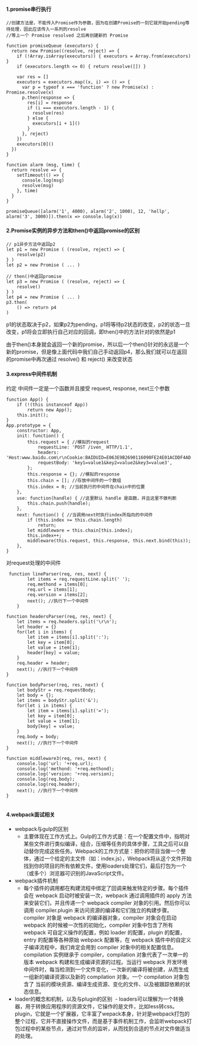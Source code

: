 #### 1.promise串行执行
```text
//创建方法是，不能传入Promise作为参数，因为在创建Promise的一刻它就开始pending等待处理，因此应该传入一系列的resolve
//等上一个 Promise resolved 之后再创建新的 Promise

function promiseQueue (executors) {
  return new Promise((resolve, reject) => {
    if (!Array.isArray(executors)) { executors = Array.from(executors) }
    if (executors.length <= 0) { return resolve([]) }

    var res = []
    executors = executors.map((x, i) => () => {
      var p = typeof x === 'function' ? new Promise(x) : Promise.resolve(x)
      p.then(response => {
        res[i] = response
        if (i === executors.length - 1) {
          resolve(res)
        } else {
          executors[i + 1]()
        }
      }, reject)
    })
    executors[0]()
  })
}

function alarm (msg, time) {
  return resolve => {
    setTimeout(() => {
      console.log(msg)
      resolve(msg)
    }, time)
  }
}

promiseQueue([alarm('1', 4000), alarm('2', 1000), 12, 'hellp', alarm('3', 3000)]).then(x => console.log(x))

```
#### 2.Promise实例的异步方法和then()中返回promise的区别
```text
// p1异步方法中返回p2
let p1 = new Promise ( (resolve, reject) => {
    resolve(p2)
} )
let p2 = new Promise ( ... )

// then()中返回promise
let p3 = new Promise ( (resolve, reject) => {
    resolve()
} )
let p4 = new Promise ( ... )
p3.then(
    () => return p4
)

```
p1的状态取决于p2，如果p2为pending，p1将等待p2状态的改变，p2的状态一旦改变，p1将会立即执行自己对应的回调，即then()中的方法针对的依然是p1

由于then()本身就会返回一个新的promise，所以后一个then()针对的永远是一个新的promise，但是像上面代码中我们自己手动返回p4，那么我们就可以在返回的promise中再次通过 resolve() 和 reject() 来改变状态

#### 3.express中间件机制
约定 中间件一定是一个函数并且接受 request, response, next三个参数
```text
function App() {
    if (!(this instanceof App))
        return new App();
    this.init();
}
App.prototype = {
    constructor: App,
    init: function() {
        this.request = { //模拟的request
            requestLine: 'POST /iven_ HTTP/1.1',
            headers: 'Host:www.baidu.com\r\nCookie:BAIDUID=E063E9B2690116090FE24E01ACDDF4AD:FG=1;BD_HOME=0',
            requestBody: 'key1=value1&key2=value2&key3=value3',
        };
        this.response = {}; //模拟的response
        this.chain = []; //存放中间件的一个数组
        this.index = 0; //当前执行的中间件在chain中的位置
    },
    use: function(handle) { //这里默认 handle 是函数，并且这里不做判断
        this.chain.push(handle);
    },
    next: function() { //当调用next时执行index所指向的中间件
        if (this.index >= this.chain.length)
            return;
        let middleware = this.chain[this.index];
        this.index++;
        middleware(this.request, this.response, this.next.bind(this));
    },
}
```
对request处理的中间件
```text
 function lineParser(req, res, next) {
        let items = req.requestLine.split(' ');
        req.methond = items[0];
        req.url = items[1];
        req.version = items[2];
        next(); //执行下一个中间件
    }

function headersParser(req, res, next) {
    let items = req.headers.split('\r\n');
    let header = {}
    for(let i in items) {
        let item = items[i].split(':');
        let key = item[0];
        let value = item[1];
        header[key] = value;
    }
    req.header = header;
    next(); //执行下一个中间件
}

function bodyParser(req, res, next) {
    let bodyStr = req.requestBody;
    let body = {};
    let items = bodyStr.split('&');
    for(let i in items) {
        let item = items[i].split('=');
        let key = item[0];
        let value = item[1];
        body[key] = value;
    }
    req.body = body;
    next(); //执行下一个中间件
}

function middleware3(req, res, next) {
    console.log('url: '+req.url);
    console.log('methond: '+req.methond);
    console.log('version: '+req.version);
    console.log(req.body);
    console.log(req.header);
    next(); //执行下一个中间件
}


```
#### 4.webpack面试相关
- webpack与gulp的区别
  - 主要体现在工作方式上。Gulp的工作方式是：在一个配置文件中，指明对某些文件进行类似编译，组合，压缩等任务的具体步骤，工具之后可以自动替你完成这些任务。Webpack的工作方式是：把你的项目当做一个整体，通过一个给定的主文件（如：index.js），Webpack将从这个文件开始找到你的项目的所有依赖文件，使用loaders处理它们，最后打包为一个（或多个）浏览器可识别的JavaScript文件。
- webpack插件机制
  - 每个插件的调用都在构建流程中绑定了回调来触发特定的步骤。每个插件会在 webpack 启动时被安装一次，webpack 通过调用插件的 apply 方法来安装它们，并且传递一个 webpack compiler 对象的引用。然后你可以调用 compiler.plugin 来访问资源的编译和它们独立的构建步骤。compiler 对象是 webpack 的编译器对象，compiler 对象会在启动 webpack 的时候被一次性的初始化，compiler 对象中包含了所有 webpack 可自定义操作的配置，例如 loader 的配置，plugin 的配置，entry 的配置等各种原始 webpack 配置等，在 webpack 插件中的自定义子编译流程中，我们肯定会用到 compiler 对象中的相关配置信息。compilation 实例继承于 compiler，compilation 对象代表了一次单一的版本 webpack 构建和生成编译资源的过程。当运行 webpack 开发环境中间件时，每当检测到一个文件变化，一次新的编译将被创建，从而生成一组新的编译资源以及新的 compilation 对象。一个 compilation 对象包含了 当前的模块资源、编译生成资源、变化的文件、以及被跟踪依赖的状态信息。
- loader的概念和机制，以及与plugin的区别
  - loaders可以理解为一个转换器，用于转换应用程序的资源文件，它操作的是文件，比如less转css。plugin，它就是一个扩展器，它丰富了wepack本身，针对是webpack打包的整个过程，它并不直接操作文件，而是基于事件机制工作，会监听webpack打包过程中的某些节点，通过对节点的监听，从而找到合适的节点对文件做适当的处理。
